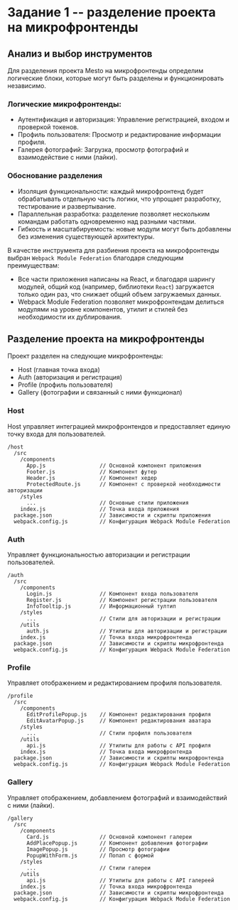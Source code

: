# Задание 1 -- разделение проекта на микрофронтенды

## Анализ и выбор инструментов

Для разделения проекта Mesto на микрофронтенды определим логические блоки, которые могут быть разделены и функционировать независимо.

### Логические микрофронтенды:
- Аутентификация и авторизация: Управление регистрацией, входом и проверкой токенов.
- Профиль пользователя: Просмотр и редактирование информации профиля.
- Галерея фотографий: Загрузка, просмотр фотографий и взаимодействие с ними (лайки).

### Обоснование разделения
- Изоляция функциональности: каждый микрофронтенд будет обрабатывать отдельную часть логики, что упрощает разработку, тестирование и развертывание.
- Параллельная разработка: разделение позволяет нескольким командам работать одновременно над разными частями.
- Гибкость и масштабируемость: новые модули могут быть добавлены без изменения существующей архитектуры.

В качестве инструмента для разбиения проекта на микрофронтенды выбран `Webpack Module Federation` благодаря следующим преимуществам:
- Все части приложения написаны на React, и благодаря шарингу модулей, общий код (например, библиотеки `React`) загружается только один раз, что снижает общий объем загружаемых данных.
- Webpack Module Federation позволяет микрофронтендам делиться модулями на уровне компонентов, утилит и стилей без необходимости их дублирования.

## Разделение проекта на микрофронтенды
Проект разделен на следующие микрофронтенды:
- Host (главная точка входа)
- Auth (авторизация и регистрация)
- Profile (профиль пользователя)
- Gallery (фотографии и связанный с ними функционал)

### Host
Host управляет интеграцией микрофронтендов и предоставляет единую точку входа для пользователей.

```
/host
  /src
    /components
      App.js                 // Основной компонент приложения
      Footer.js              // Компонент футер
      Header.js              // Компонент хедер
      ProtectedRoute.js      // Компонент с проверкой необходимости авторизации
    /styles
      ...                    // Основные стили приложения
    index.js                 // Точка входа приложения
  package.json               // Зависимости и скрипты приложения
  webpack.config.js          // Конфигурация Webpack Module Federation
```

### Auth
Управляет функциональностью авторизации и регистрации пользователей.

```
/auth
  /src
    /components
      Login.js               // Компонент входа пользователя
      Register.js            // Компонент регистрации пользователя
      InfoTooltip.js         // Информационный тултип
    /styles                 
      ...                    // Стили для авторизации и регистрации
    /utils
      auth.js                // Утилиты для авторизации и регистрации
    index.js                 // Точка входа микрофронтенда
  package.json               // Зависимости и скрипты микрофронтенда
  webpack.config.js          // Конфигурация Webpack Module Federation
```

### Profile
Управляет отображением и редактированием профиля пользователя.

```
/profile
  /src
    /components
      EditProfilePopup.js    // Компонент редактирования профиля
      EditAvatarPopup.js     // Компонент редактирования аватара
    /styles
      ...                    // Стили профиля пользователя
    /utils
      api.js                 // Утилиты для работы с API профиля
    index.js                 // Точка входа микрофронтенда
  package.json               // Зависимости и скрипты микрофронтенда
  webpack.config.js          // Конфигурация Webpack Module Federation
```

### Gallery
Управляет отображением, добавлением фотографий и взаимодействий с ними (лайки).

```
/gallery
  /src
    /components
      Card.js                // Основной компонент галереи
      AddPlacePopup.js       // Компонент добавления фотографии
      ImagePopup.js          // Просмотр фотографии
      PopupWithForm.js       // Попап с формой
    /styles
      ...                    // Стили галереи
    /utils
      api.js                 // Утилиты для работы с API галереей
    index.js                 // Точка входа микрофронтенда
  package.json               // Зависимости и скрипты микрофронтенда
  webpack.config.js          // Конфигурация Webpack Module Federation
```
